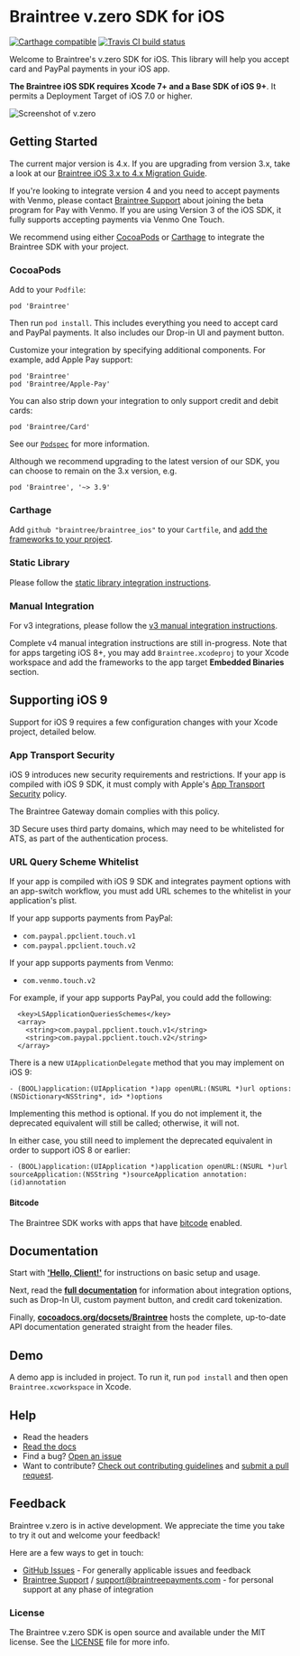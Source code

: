 # Braintree v.zero SDK for iOS

[![Carthage compatible](https://img.shields.io/badge/Carthage-compatible-4BC51D.svg?style=flat)](https://github.com/Carthage/Carthage)
[![Travis CI build status](https://travis-ci.org/braintree/braintree_ios.svg?branch=master)](https://travis-ci.org/braintree/braintree_ios)

Welcome to Braintree's v.zero SDK for iOS. This library will help you accept card and PayPal payments in your iOS app.

**The Braintree iOS SDK requires Xcode 7+ and a Base SDK of iOS 9+**. It permits a Deployment Target of iOS 7.0 or higher.

![Screenshot of v.zero](screenshot.png)

## Getting Started

The current major version is 4.x. If you are upgrading from version 3.x, take a look at our [Braintree iOS 3.x to 4.x Migration Guide](Docs/Braintree-4.0-Migration-Guide.md).

If you're looking to integrate version 4 and you need to accept payments with Venmo, please contact [Braintree Support](mailto:support@braintreepayments.com) about joining the beta program for Pay with Venmo. If you are using Version 3 of the iOS SDK, it fully supports accepting payments via Venmo One Touch.

We recommend using either [CocoaPods](https://github.com/CocoaPods/CocoaPods) or [Carthage](https://github.com/Carthage/Carthage) to integrate the Braintree SDK with your project.

### CocoaPods

Add to your `Podfile`:
```
pod 'Braintree'
```
Then run `pod install`. This includes everything you need to accept card and PayPal payments. It also includes our Drop-in UI and payment button.

Customize your integration by specifying additional components. For example, add Apple Pay support:
```
pod 'Braintree'
pod 'Braintree/Apple-Pay'
```

You can also strip down your integration to only support credit and debit cards:
```
pod 'Braintree/Card'
```

See our [`Podspec`](Braintree.podspec) for more information.

Although we recommend upgrading to the latest version of our SDK, you can choose to remain on the 3.x version, e.g.
```
pod 'Braintree', '~> 3.9'
```

### Carthage

Add `github "braintree/braintree_ios"` to your `Cartfile`, and [add the frameworks to your project](https://github.com/Carthage/Carthage#adding-frameworks-to-an-application).

### Static Library

Please follow the [static library integration instructions](Docs/Braintree-Static-Integration-Guide.md).

### Manual Integration

For v3 integrations, please follow the [v3 manual integration instructions](https://github.com/braintree/braintree_ios/blob/3.x/Docs/Manual%20Integration.md).

Complete v4 manual integration instructions are still in-progress. Note that for apps targeting iOS 8+, you may add `Braintree.xcodeproj` to your Xcode workspace and add the frameworks to the app target **Embedded Binaries** section.

## Supporting iOS 9

Support for iOS 9 requires a few configuration changes with your Xcode project, detailed below.

### App Transport Security

iOS 9 introduces new security requirements and restrictions. If your app is compiled with iOS 9 SDK, it must comply with Apple's [App Transport Security](https://developer.apple.com/library/ios/technotes/App-Transport-Security-Technote/) policy.

The Braintree Gateway domain complies with this policy.

3D Secure uses third party domains, which may need to be whitelisted for ATS, as part of the authentication process.

### URL Query Scheme Whitelist

If your app is compiled with iOS 9 SDK and integrates payment options with an app-switch workflow, you must add URL schemes to the whitelist in your application's plist.

If your app supports payments from PayPal:
* `com.paypal.ppclient.touch.v1`
* `com.paypal.ppclient.touch.v2`

If your app supports payments from Venmo:
* `com.venmo.touch.v2`

For example, if your app supports PayPal, you could add the following:
```
  <key>LSApplicationQueriesSchemes</key>
  <array>
    <string>com.paypal.ppclient.touch.v1</string>
    <string>com.paypal.ppclient.touch.v2</string>
  </array>
```

There is a new `UIApplicationDelegate` method that you may implement on iOS 9:
```
- (BOOL)application:(UIApplication *)app openURL:(NSURL *)url options:(NSDictionary<NSString*, id> *)options
```
Implementing this method is optional. If you do not implement it, the deprecated equivalent will still be called; otherwise, it will not.

In either case, you still need to implement the deprecated equivalent in order to support iOS 8 or earlier:
```
- (BOOL)application:(UIApplication *)application openURL:(NSURL *)url sourceApplication:(NSString *)sourceApplication annotation:(id)annotation
```

#### Bitcode

The Braintree SDK works with apps that have [bitcode](https://developer.apple.com/library/ios/documentation/IDEs/Conceptual/AppDistributionGuide/AppThinning/AppThinning.html#//apple_ref/doc/uid/TP40012582-CH35-SW3) enabled.

## Documentation

Start with [**'Hello, Client!'**](https://developers.braintreepayments.com/ios/start/hello-client) for instructions on basic setup and usage.

Next, read the [**full documentation**](https://developers.braintreepayments.com/ios/sdk/client) for information about integration options, such as Drop-In UI, custom payment button, and credit card tokenization.

Finally, [**cocoadocs.org/docsets/Braintree**](http://cocoadocs.org/docsets/Braintree) hosts the complete, up-to-date API documentation generated straight from the header files.

## Demo

A demo app is included in project. To run it, run `pod install` and then open `Braintree.xcworkspace` in Xcode.

## Help

* Read the headers
* [Read the docs](https://developers.braintreepayments.com/ios/sdk/client)
* Find a bug? [Open an issue](https://github.com/braintree/braintree_ios/issues)
* Want to contribute? [Check out contributing guidelines](CONTRIBUTING.md) and [submit a pull request](https://help.github.com/articles/creating-a-pull-request).

## Feedback

Braintree v.zero is in active development. We appreciate the time you take to try it out and welcome your feedback!

Here are a few ways to get in touch:

* [GitHub Issues](https://github.com/braintree/braintree_ios/issues) - For generally applicable issues and feedback
* [Braintree Support](https://articles.braintreepayments.com/) / support@braintreepayments.com - for personal support at any phase of integration

### License

The Braintree v.zero SDK is open source and available under the MIT license. See the [LICENSE](LICENSE) file for more info.
